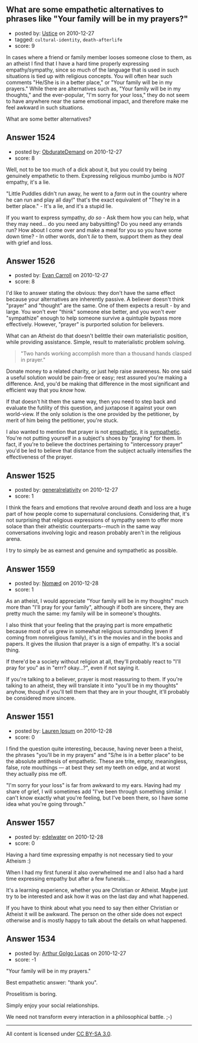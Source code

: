 ## What are some empathetic alternatives to phrases like "Your family will be in my prayers?"

- posted by: [Ustice](https://stackexchange.com/users/-1/541-ustice) on 2010-12-27
- tagged: `cultural-identity`, `death-afterlife`
- score: 9

In cases where a friend or family member looses someone close to them, as an atheist I find that I have a hard time properly expressing empathy/sympathy, since so much of the language that is used in such situations is tied up with religious concepts. You will often hear such comments "He/She is in a better place," or "Your family will be in my prayers." While there are alternatives such as, "Your family will be in my thoughts," and the ever-popular, "I'm sorry for your loss," they do not seem to have anywhere near the same emotional impact, and therefore make me feel awkward in such situations.

What are some better alternatives?


## Answer 1524

- posted by: [ObdurateDemand](https://stackexchange.com/users/-1/524-obduratedemand) on 2010-12-27
- score: 8

Well, not to be too much of a dick about it, but you could try being genuinely empathetic to them.  Expressing religious mumbo jumbo is *NOT* empathy, it's a lie.  

"Little Puddles didn't run away, he went to a *farm* out in the country where he can run and play all day!"  that's the exact equivalent of "They're in a better place." - It's a lie, and it's a stupid lie.

If you want to express sympathy, *do so* - Ask them how you can help, what they may need... do you need any babysitting?  Do you need any errands run?  How about I come over and make a meal for you so you have some down time?  -  In other words, don't *lie* to them, support them as they deal with grief and loss.


## Answer 1526

- posted by: [Evan Carroll](https://stackexchange.com/users/-1/5-evan-carroll) on 2010-12-27
- score: 8

I'd like to answer stating the obvious: they don't have the same effect because your alternatives are inherently passive. A believer doesn't think "prayer" and "thought" are the same. One of them expects a result - by and large. You won't ever "think" someone else better, and you won't ever "sympathize" enough to help someone survive a quintuple bypass more effectively. However, "prayer" is purported solution for believers.

What can an Atheist do that doesn't belittle their own materialistic position, while providing assistance. Simple, result to materialistic problem solving.

> "Two hands working accomplish more than a thousand hands clasped in prayer."

Donate money to a related charity, or just help raise awareness. No one said a useful solution would be pain-free or easy; rest assured you're making a difference. And, you'd be making that difference in the most significant and efficient way that you *know* how.

If that doesn't hit them the same way, then you need to step back and evaluate the futility of this question, and juxtapose it against your own world-view. If the only solution is the one provided by the petitioner, by merit of him being the petitioner, you're stuck.

I also wanted to mention that prayer is not [empathetic](http://en.wikipedia.org/wiki/Empathy), it is [sympathetic](http://en.wikipedia.org/wiki/Sympathetic). You're not putting yourself in a subject's shoes by "praying" for them. In fact, if you're to believe the doctrines pertaining to "intercessory prayer" you'd be led to believe that distance from the subject actually intensifies the effectiveness of the prayer.


## Answer 1525

- posted by: [generalrelativity](https://stackexchange.com/users/-1/542-generalrelativity) on 2010-12-27
- score: 1

I think the fears and emotions that revolve around death and loss are a huge part of how people come to supernatural conclusions. Considering that, it's not surprising that religious expressions of sympathy seem to offer more solace than their atheistic counterparts--much in the same way conversations involving logic and reason probably aren't in the religious arena. 

I try to simply be as earnest and genuine and sympathetic as possible. 


## Answer 1559

- posted by: [Nomæd](https://stackexchange.com/users/-1/27-nom-d) on 2010-12-28
- score: 1

As an atheist, I would appreciate "Your family will be in my thoughts" much more than "I'll pray for your family", although if both are sincere, they are pretty much the same: my family will be in someone's thoughts.

I also think that your feeling that the praying part is more empathetic because most of us grew in somewhat religious surrounding (even if coming from nonreligious family), it's in the movies and in the books and papers. It gives the illusion that prayer is a sign of empathy. It's a social thing.

If there'd be a society without religion at all, they'll probably react to "I'll pray for you" as in "errr? okay...?", even if not saying it.

If you're talking to a believer, prayer is most reassuring to them. If you're talking to an atheist, they will translate it into "you'll be in my thoughts" anyhow, though if you'll tell them that they are in your thought, it'll probably be considered more sincere.


## Answer 1551

- posted by: [Lauren Ipsum](https://stackexchange.com/users/-1/71-lauren-ipsum) on 2010-12-28
- score: 0

I find the question quite interesting, because, having never been a theist, the phrases "you'll be in my prayers" and "S/he is in a better place" to be the absolute antithesis of empathetic. These are trite, empty, meaningless, false, rote mouthings &mdash; at best they set my teeth on edge, and at worst they actually piss me off. 

"I'm sorry for your loss" is far from awkward to my ears. Having had my share of grief, I will sometimes add "I've been through something similar. I can't know exactly what you're feeling, but I've been there, so I have some idea what you're going through." 


## Answer 1557

- posted by: [edelwater](https://stackexchange.com/users/-1/562-edelwater) on 2010-12-28
- score: 0

Having a hard time expressing empathy is not necessary tied to your Atheism :)

When I had my first funeral it also overwhelmed me and I also had a hard time expressing empathy but after a few funerals... 

It's a learning experience, whether you are Christian or Atheist. Maybe just try to be interested and ask how it was on the last day and what happened.

If you have to think about what you need to say then either Christian or Atheist it will be awkward. The person on the other side does not expect otherwise and is mostly happy to talk about the details on what happened.


## Answer 1534

- posted by: [Arthur Golgo Lucas](https://stackexchange.com/users/-1/553-arthur-golgo-lucas) on 2010-12-27
- score: -1

"Your family will be in my prayers." 

Best empathetic answer: "thank you". 

Proselitism is boring. 

Simply enjoy your social relationships. 

We need not transform every interaction in a philosophical battle. ;-) 




---

All content is licensed under [CC BY-SA 3.0](https://creativecommons.org/licenses/by-sa/3.0/).
